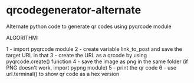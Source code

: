 # qrcodegenerator-alternate
Alternate python code to generate qr codes using pyqrcode module

ALGORITHM:

1 - import pyqrcode module
2 - create variable link_to_post and save the target URL in that
3 - create the URL as a qrcode by using pyqrcode.create() function
4 - save the image as png in the same folder (if PNG doesn't work, import pypng module)
5 - print the qr code
6 - use url.terminal() to show qr code as a hex version
